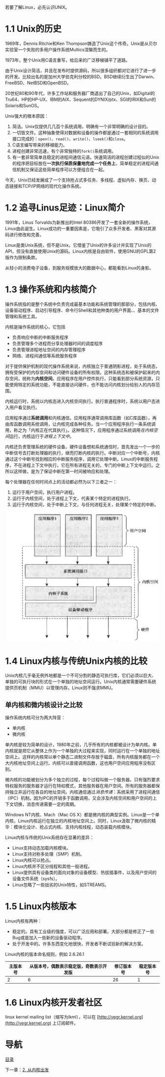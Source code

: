 若要了解Linux，必先认识UNIX。

# 1.1 Unix的历史

1969年，Dennis Ritchie和Ken Thompson铸造了Unix这个传奇。Unix是从贝尔实验室一个失败的多用户操作系统Multics涅槃而生的。

1973年，整个Unix用C语言重写，给后来的广泛移植铺平了道路。

由于Unix设计简洁，并且在发布时提供源码，所以很多组织都对它进行了进一步的开发。比较出名的是加州大学伯克利分校的BSD。BSD继续衍生出了Darwin、FreeBSD、NetBSD和OpenBSD。

20世纪80和90年代，许多工作站和服务器厂商退出了自己的Unix，如Digital的Tru64、HP的HP-UX、IBM的AIX、Sequent的DYNIX/ptx、SGI的IRIX和Sun的Solaris和SunOS。

Unix强大的根本原因：

1. 简洁。Unix仅提供几几百个系统调用，明确有一个非常明确的设计目的。
2. 一切皆文件。这种抽象使得对数据和设备的操作都是通过一套相同的系统调用接口完成的：`open()`、`read()`、`write()`、`lseek()`和`close`。
3. C语言编写带来的移植能力。
4. 进程创建非常迅速，有个非常独特的`fork()`系统调用。
5. 有一套非常简单且稳定的进程间通信元语。快速简洁的进程创建过程似的Unix的程序把目标放在**一次执行保质保量地完成一个任务上**，简单稳定的进程间通信机制又保证这些简单程序可以方便组合在一起。

今天，Unix已经发展成了一个支持抢占式多任务、多线程、虚拟内存、换页、动态链接和TCP/IP网络的现代化操作系统。

# 1.2 追寻Linus足迹：Linux简介

1991年，Linus Torvalds为新推出的Intel 80386开发了一套全新的操作系统，Linux由此诞生。Linux成功的一重要因素是，它吸引了众多开发者、黑客对其源码进行修改和完善。

Linux是类Unix系统，但不是Unix。它借鉴了Unix的许多设计并实现了Unix的API，但没有直接使用Unix的源码。Linux内核是自由软件，使用GNU的GPL第2版作为限制条款。

从轻小的消费电子设备，到服务规模放大的数据中心，都能看到Linux的身影。

# 1.3 操作系统和内核简介

操作系统指的是整个系统中负责完成最基本功能和系统管理的那部分，包括内核、设备驱动程序、启动引导程序、命令行Shell和其他种类的用户界面、、基本的文件管理和系统工具。

内核是操作系统的核心，它包括

- 负责响应中断的中断服务程序
- 负责管理多个进程而分享处理器时间的调度程序
- 负责管理进程地址空间的内存管理程序
- 网络、进程间通信等系统服务程序

对于提供保护机制的现代操作系统来说，内核独立于普通阴影进程，处于系统态，拥有受保护的内存空间和访问硬件设备的所有权限。这种系统态和被保护起来的内存空间，统称为**内核空间**。应用程序在用户控件执行，只能看到部分系统资源，只能使用特定的系统功能，不能直接访问硬件，也不能访问内核划分给别人的内存范围。

内核运行时，系统以内核态进入内核空间执行。执行普通程序时，系统以用户态进入用户看见执行。

应用程序通过**系统调用**和内核通信。应用程序通常调用库函数（如C库函数），再由库函数调用系统调用，让内核完成各种任务。当一个应用程序执行一条系统调用，称之为「内核正在代其执行」。这种情况下，应用程序通过系统调用*在内核空间*运行，内核运行于*进程上下文中*。

内核还负责管理系统的硬件设备。硬件设备想和系统通信时，首先发出一个一步的中断信号去打断处理器的执行，继而打断内核的执行。中断对应一个中断号，内核通过这个中断号找到相应的中断服务程序，调用它处理中断。Linux的中断服务程序，不在进程上下文中执行，它在所有进程无关的，专门的中断上下文中运行。之所以这样做，是为了保证中断在第一时间被响应和处理。

每个处理器在任何时间点上的活动都必然为以下三者之一：

1. 运行于用户空间，执行用户进程。
2. 运行于内核空间，处于进程上下文，代表某个特定的进程执行。
3. 运行于内核空间，处于中断上下文，与任何进程无关，处理某个特定的中断。

![应用程序、内核和硬件的关系](img/chap1/img0.png)

# 1.4 Linux内核与传统Unix内核的比较

Unix内核几乎毫无例外地都是一个不可分割的静态可执行库，它们必须以巨大、单独的可执行块的形式在一个单独的地址空间运行。Unix内核通常需要硬件系统提供页机制（MMU）以管理内存。Linux则不强求MMU。

## 单内核和微内核设计之比较

操作系统内核可分为两大阵营：

- 单内核
- 微内核

单内核是较为简单的设计，1980年之前，几乎所有的内核都被设计为单内核。单内核就是把它从整体上作为一个单独的大过程来实现，同时运行在一个单独的地址空间上。这样的内核常以单个静态二进制文件存放于磁盘，所有内核服务都在一个大内核地址空间上运行。内核可以直接调用函数，这也用户空间应用程序没有区别。

微内核的功能被划分为多个独立的过程，每个过程叫做一个服务器。只有强烈要求特权服务的服务器才运行在特权模式，其他服务器在用户空间。所有的服务器都保持独立并运行在各自的地址空间。内核通信通过*消息传递*：系统采用了进程间通信（IPC）机制。因为IPC的开销多于函数调用，又会涉及内核空间和用户空间的上下文切换，消息传递需要一定的周期。

Windows NT内核、Mach（Mac OS X）都是微内核的典型实例。Linux是一个单内核，Linux内核运行在独立的内核地址空间上。同时，Linux汲取了微内核的精华：模块化设计、抢占式内核、支持内核线程，动态装载内核模块。

Linux内核与传统的Unix系统存在显著的差异：

- Linux支持动态加载内核模块。
- Linux支持对称多处理（SMP）机制。
- Linux内核可以抢占。
- Linux内核并不区分线程和其他一般进程。
- Linux提供具有设备类的面向对象的设备模型、热拔插事件，以及用户空间的设备文件系统（sysfs）。
- Linux忽略了一些拙劣的Unix特性，如STREAMS。

# 1.5 Linux内核版本

Linux内核有两种：

- 稳定的。具有工业级的强度，可以广泛应用和部署。大部分都是修正了一些Bug或是加入一些新的设备驱动程序。
- 处于开发中的。许多东西变化地很快，开发者不断试验新的解决方案。

Linux内核的版本命名规则，例如 2.6.26.1

| 主版本号 | 从版本号，偶数表示稳定版，奇数表示开发版 | 修订版本号 | 稳定版本号 |
| ---- | -------------------- | ----- | ----- |
| 2    | 6                    | 26    | 1     |

# 1.6 Linux内核开发者社区

linux kernel mailing list（缩写为lkml），可以在 [http://vegr.kernel.org](http://vegr.kernel.org) 上订阅邮件。

# 导航

[目录](README.md)

下一章：[2. 从内核出发](从内核出发.md)
